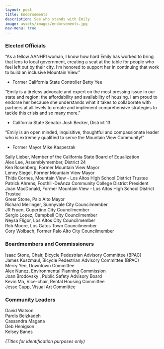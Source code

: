```yaml
---
layout: post
title: Endorsements
description: See who stands with Emily
image: assets/images/endorsements.jpg
nav-menu: true
---  
```

### Elected Officials  

“As a fellow AANHPI woman, I know how hard Emily has worked to bring that lens to local government, creating a seat at the table for people who feel left out by their city. I’m honored to support her in continuing that work to build an inclusive Mountain View.”  
- Former California State Controller Betty Yee  
  
“Emily is a tireless advocate and expert on the most pressing issue in our state and region: the affordability and availability of housing. I am proud to endorse her because she understands what it takes to collaborate with partners at all levels to create and implement comprehensive strategies to tackle this crisis and so many more.”  
- California State Senator Josh Becker, District 13  

“Emily is an open minded, inquisitive, thoughtful and compassionate leader who is extremely qualified to serve the Mountain View Community!”  
- Former Mayor Mike Kasperzak

Sally Lieber, Member of the California State Board of Equalization  
Alex Lee, Assemblymember, District 24  
Ken Rosenberg, Former Mountain View Mayor  
Lenny Siegel, Former Mountain View Mayor  
Thida Cornes, Mountain View - Los Altos High School District Trustee  
Patrick Ahrens, Foothill-DeAnza Community College District President  
Joan MacDonald, Former Mountain View - Los Altos High School District Trustee  
Greer Stone, Palo Alto Mayor  
Richard Mellinger, Sunnyvale City Councilmember   
JR Fruen, Cupertino City Councilmember  
Sergio Lopez, Campbell City Councilmember  
Neysa Fligor, Los Altos City Councilmember  
Rob Moore, Los Gatos Town Councilmember  
Cory Wolbach, Former Palo Alto City Councilmember  

### Boardmembers and Commissioners  
Isaac Stone, Chair, Bicycle Pedestrian Advisory Committee (BPAC)  
James Kuszmaul, Bicycle Pedestrian Advisory Committee (BPAC)  
Merry Yen, Downtown Committee  
Alex Nunez, Environmental Planning Commission  
Joan Brodovsky , Public Safety Advisory Board  
Kevin Ma, Vice-chair, Rental Housing Committee  
Jesse Cupp, Visual Art Committee  

### Community Leaders
David Watson  
Pardis Beizkadeh  
Cassandra Magana  
Deb Henigson  
Kelsey Banes  
  
*(Titles for identification purposes only)*